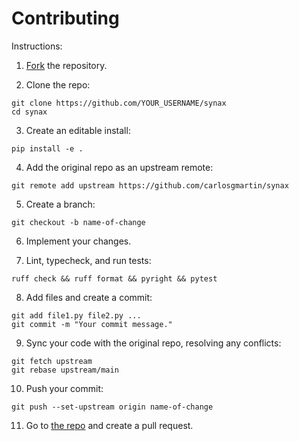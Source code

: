 # Contributing

Instructions:

1. [Fork](https://github.com/carlosgmartin/synax/fork) the repository.

2. Clone the repo:

```shell
git clone https://github.com/YOUR_USERNAME/synax
cd synax
```

3. Create an editable install:

```shell
pip install -e .
```

4. Add the original repo as an upstream remote:

```shell
git remote add upstream https://github.com/carlosgmartin/synax
```

5. Create a branch:

```shell
git checkout -b name-of-change
```

6. Implement your changes.

7. Lint, typecheck, and run tests:

```shell
ruff check && ruff format && pyright && pytest
```

8. Add files and create a commit:

```shell
git add file1.py file2.py ...
git commit -m "Your commit message."
```

9. Sync your code with the original repo, resolving any conflicts:

```shell
git fetch upstream
git rebase upstream/main
```

10. Push your commit:

```shell
git push --set-upstream origin name-of-change
```

11. Go to [the repo](https://github.com/carlosgmartin/synax) and create a pull request.
